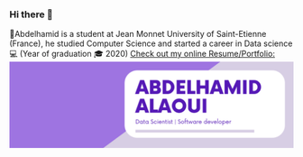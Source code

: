 ### Hi there 👋
💁‍Abdelhamid is a student at Jean Monnet University of Saint-Etienne (France), he studied Computer Science and started a career in Data science 💻
(Year of graduation 🎓 2020)
[Check out my online Resume/Portfolio:](https://alaouiib-abdelhamid-alaoui-portfolio.glitch.me/)
![Abdelhamid ALAOUI](https://github.com/alaouiib/alaouiib/blob/master/banner%20softDS.png)


